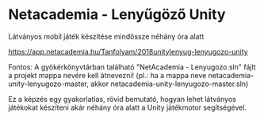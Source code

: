﻿
# Netacademia - Lenyűgöző Unity
Látványos mobil játék készítése mindössze néhány óra alatt

https://app.netacademia.hu/Tanfolyam/2018unitylenyug-lenyugozo-unity

Fontos: A gyökérkönyvtárban található "NetAcademia - Lenyugozo.sln" fájlt a projekt mappa nevére kell átnevezni! (pl.: ha a mappa neve netacademia-unity-lenyugozo-master, akkor netacademia-unity-lenyugozo-master.sln)

Ez a képzés egy gyakorlatias, rövid bemutató, hogyan lehet látványos játékokat készíteni akár néhány óra alatt a Unity játékmotor segítségével.